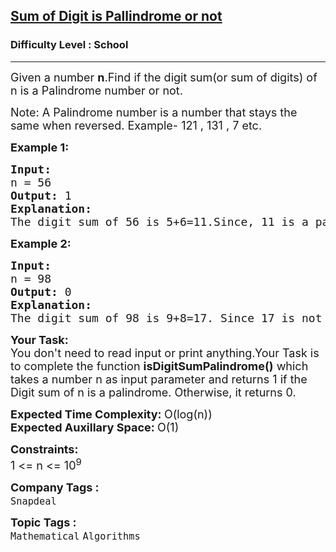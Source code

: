 <h2><a href="https://www.geeksforgeeks.org/problems/sum-of-digit-is-pallindrome-or-not2751/1?itm_source=geeksforgeeks&itm_medium=article&itm_campaign=bottom_sticky_on_article">Sum of Digit is Pallindrome or not</a></h2><h3>Difficulty Level : School</h3><hr><div class="problems_problem_content__Xm_eO"><p><span style="font-size: 18px;">Given a number <strong>n</strong>.Find if the digit sum(or sum of digits) of n is a Palindrome number or not.</span></p>
<p><span style="font-size: 18px;">Note: A Palindrome number is a number that stays the same when reversed. Example- 121 , 131 , 7 etc.</span></p>
<p><strong><span style="font-size: 18px;">Example 1:</span></strong></p>
<pre><span style="font-size: 18px;"><strong>Input:</strong>
n = 56
<strong>Output: </strong>1
<strong>Explanation:</strong>
The digit sum of 56 is 5+6=11.Since, 11 is a palindrome number.Thus, answer is 1.</span></pre>
<p><strong><span style="font-size: 18px;">Example 2:</span></strong></p>
<pre><span style="font-size: 18px;"><strong>Input:</strong>
n = 98
<strong>Output: </strong>0
<strong>Explanation:</strong>
The digit sum of 98 is 9+8=17. Since 17 is not a palindrome,thus, answer is 0.</span></pre>
<p><span style="font-size: 18px;"><strong>Your Task:</strong><br>You don't need to read input or print anything.Your Task is to complete the function <strong>isDigitSumPalindrome()</strong> which takes a number n as input parameter and returns 1 if the Digit sum of n is a palindrome. Otherwise, it returns 0.</span></p>
<p><span style="font-size: 18px;"><strong>Expected Time Complexity: </strong>O(log(n))<br><strong>Expected Auxillary Space: </strong>O(1)</span></p>
<p><span style="font-size: 18px;"><strong>Constraints:</strong><br>1 &lt;= n &lt;= 10<sup>9</sup></span></p></div><p><span style=font-size:18px><strong>Company Tags : </strong><br><code>Snapdeal</code>&nbsp;<br><p><span style=font-size:18px><strong>Topic Tags : </strong><br><code>Mathematical</code>&nbsp;<code>Algorithms</code>&nbsp;